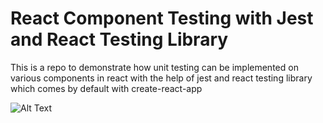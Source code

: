 ﻿# React Component Testing with Jest and React Testing Library
This is a repo to demonstrate how unit testing can be implemented on various components in react with the help of jest and react testing library which comes by default with create-react-app 

![Alt Text](https://i.imgur.com/3cu4Amy.png)
